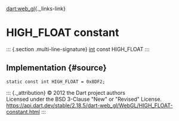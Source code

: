 [dart:web\_gl](../../dart-web_gl/dart-web_gl-library){._links-link}

HIGH\_FLOAT constant
====================

::: {.section .multi-line-signature}
[int](../../dart-core/int-class) const HIGH\_FLOAT
:::

Implementation {#source}
--------------

``` {.language-dart data-language="dart"}
static const int HIGH_FLOAT = 0x8DF2;
```

::: {._attribution}
© 2012 the Dart project authors\
Licensed under the BSD 3-Clause \"New\" or \"Revised\" License.\
<https://api.dart.dev/stable/2.18.5/dart-web_gl/WebGL/HIGH_FLOAT-constant.html>
:::
